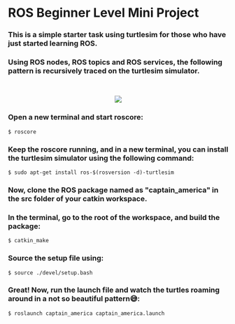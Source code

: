 # ROS Beginner Level Mini Project
### This is a simple starter task using turtlesim for those who have just started learning ROS.
### Using ROS nodes, ROS topics and ROS services, the following pattern is recursively traced on the turtlesim simulator.
<br>
<!-- Video of the project -->
<p align="center">
    <img src="https://github.com/Somya-Bansal159/ROS-beginner-demo/blob/main/Demo%20Video.gif">
</p>

### Open a new terminal and start roscore:
    $ roscore
### Keep the roscore running, and in a new terminal, you can install the turtlesim simulator using the following command:
    $ sudo apt-get install ros-$(rosversion -d)-turtlesim
### Now, clone the ROS package named as "captain_america" in the src folder of your catkin workspace.
### In the terminal, go to the root of the workspace, and build the package:
    $ catkin_make
### Source the setup file using:
    $ source ./devel/setup.bash
### Great! Now, run the launch file and watch the turtles roaming around in a not so beautiful pattern😅:
    $ roslaunch captain_america captain_america.launch
